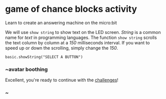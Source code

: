 # game of chance blocks activity

Learn to create an answering machine on the micro:bit

We will use `show string` to show text on the LED screen. *String* is a common name for *text* in programming languages. The function `show string` scrolls the text column by column at a *150* milliseconds interval. If you want to speed up or down the scrolling, simply change the *150*.

```blocks
basic.showString("SELECT A BUTTON")
```

### ~avatar boothing

Excellent, you're ready to continue with the [challenges](/microbit/lessons/game-of-chance/challenges)!

### ~

